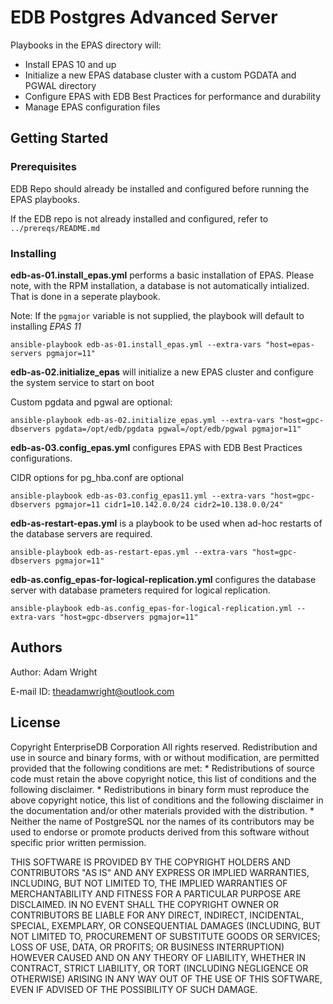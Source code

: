# EDB Postgres Advanced Server

Playbooks in the EPAS directory will: 

* Install EPAS 10 and up 
* Initialize a new EPAS database cluster with a custom PGDATA and PGWAL directory
* Configure EPAS with EDB Best Practices for performance and durability 
* Manage EPAS configuration files 
 

## Getting Started

### Prerequisites

EDB Repo should already be installed and configured before running the EPAS playbooks. 

If the EDB repo is not already installed and configured, refer to `../prereqs/README.md`


### Installing

**edb-as-01.install_epas.yml** performs a basic installation of EPAS. Please note, with the RPM installation, a database is not automatically intialized. That is done in a seperate playbook. 

Note: If the `pgmajor` variable is not supplied, the playbook will default to installing *EPAS 11*
```
ansible-playbook edb-as-01.install_epas.yml --extra-vars "host=epas-servers pgmajor=11"
```

**edb-as-02.initialize_epas** will initialize a new EPAS cluster and configure the system service to start on boot 

Custom pgdata and pgwal are optional: 
```
ansible-playbook edb-as-02.initialize_epas.yml --extra-vars "host=gpc-dbservers pgdata=/opt/edb/pgdata pgwal=/opt/edb/pgwal pgmajor=11"
```
**edb-as-03.config_epas.yml** configures EPAS with EDB Best Practices configurations. 

CIDR options for pg_hba.conf are optional 
```
ansible-playbook edb-as-03.config_epas11.yml --extra-vars "host=gpc-dbservers pgmajor=11 cidr1=10.142.0.0/24 cidr2=10.138.0.0/24"
 ```

**edb-as-restart-epas.yml** is a playbook to be used when ad-hoc restarts of the database servers are required. 
```
ansible-playbook edb-as-restart-epas.yml --extra-vars "host=gpc-dbservers pgmajor=11"
```
**edb-as.config_epas-for-logical-replication.yml** configures the database server with database prameters required for logical replication. 
```
ansible-playbook edb-as.config_epas-for-logical-replication.yml --extra-vars "host=gpc-dbservers pgmajor=11"
```

## Authors

  Author: Adam Wright 
  
  E-mail ID: theadamwright@outlook.com

## License

 Copyright EnterpriseDB Corporation
 All rights reserved.
 Redistribution and use in source and binary forms, with or without
 modification, are permitted provided that the following conditions are
 met:
    * Redistributions of source code must retain the above copyright
      notice, this list of conditions and the following disclaimer.
    * Redistributions in binary form must reproduce the above copyright
      notice, this list of conditions and the following disclaimer in
      the documentation and/or other materials provided with the
      distribution.
    * Neither the name of PostgreSQL nor the names of its contributors
      may be used to endorse or promote products derived from this
      software without specific prior written permission.
 
 THIS SOFTWARE IS PROVIDED BY THE COPYRIGHT HOLDERS AND CONTRIBUTORS
"AS IS" AND ANY EXPRESS OR IMPLIED WARRANTIES, INCLUDING, BUT NOT
 LIMITED TO, THE IMPLIED WARRANTIES OF MERCHANTABILITY AND FITNESS
 FOR A PARTICULAR PURPOSE ARE DISCLAIMED. IN NO EVENT SHALL THE
 COPYRIGHT OWNER OR CONTRIBUTORS BE LIABLE FOR ANY DIRECT, INDIRECT,
 INCIDENTAL, SPECIAL, EXEMPLARY, OR CONSEQUENTIAL DAMAGES (INCLUDING,
 BUT NOT LIMITED TO, PROCUREMENT OF SUBSTITUTE GOODS OR SERVICES;
 LOSS OF USE, DATA, OR PROFITS; OR BUSINESS INTERRUPTION) HOWEVER
 CAUSED AND ON ANY THEORY OF LIABILITY, WHETHER IN CONTRACT, STRICT
 LIABILITY, OR TORT (INCLUDING NEGLIGENCE OR OTHERWISE) ARISING IN
 ANY WAY OUT OF THE USE OF THIS SOFTWARE, EVEN IF ADVISED OF THE
 POSSIBILITY OF SUCH DAMAGE.